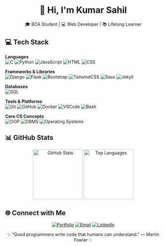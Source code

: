 <h1 align="center">👋 Hi, I'm Kumar Sahil</h1>

<p align="center">
  🎓 BCA Student | 💻 Web Developer | 📚 Lifelong Learner  
</p>


## 💻 Tech Stack  

**Languages**  
![C](https://img.shields.io/badge/C-00599C?style=flat&logo=c&logoColor=white)
![Python](https://img.shields.io/badge/Python-3670A0?style=flat&logo=python&logoColor=white)
![JavaScript](https://img.shields.io/badge/JavaScript-F7DF1E?style=flat&logo=javascript&logoColor=black)
![HTML](https://img.shields.io/badge/HTML-E34F26?style=flat&logo=html5&logoColor=white)
![CSS](https://img.shields.io/badge/CSS-1572B6?style=flat&logo=css3&logoColor=white)

**Frameworks & Libraries**  
![Django](https://img.shields.io/badge/Django-092E20?style=flat&logo=django&logoColor=white)
![Flask](https://img.shields.io/badge/Flask-000000?style=flat&logo=flask&logoColor=white)
![Bootstrap](https://img.shields.io/badge/Bootstrap-563D7C?style=flat&logo=bootstrap&logoColor=white)
![TailwindCSS](https://img.shields.io/badge/TailwindCSS-38B2AC?style=flat&logo=tailwind-css&logoColor=white)
![Sass](https://img.shields.io/badge/Sass-CC6699?style=flat&logo=sass&logoColor=white)
![Jekyll](https://img.shields.io/badge/Jekyll-CC0000?style=flat&logo=jekyll&logoColor=white)

**Databases**  
![SQL](https://img.shields.io/badge/SQL-003B57?style=flat&logo=database&logoColor=white)

**Tools & Platforms**  
![Git](https://img.shields.io/badge/Git-F05032?style=flat&logo=git&logoColor=white)
![GitHub](https://img.shields.io/badge/GitHub-181717?style=flat&logo=github&logoColor=white)
![Docker](https://img.shields.io/badge/Docker-2496ED?style=flat&logo=docker&logoColor=white)
![VSCode](https://img.shields.io/badge/VSCode-007ACC?style=flat&logo=visual-studio-code&logoColor=white)
![Bash](https://img.shields.io/badge/Bash-4EAA25?style=flat&logo=gnubash&logoColor=white)

**Core CS Concepts**  
![OOP](https://img.shields.io/badge/OOP-3670A0?style=flat&logo=python&logoColor=white)
![DBMS](https://img.shields.io/badge/DBMS-4479A1?style=flat&logo=databricks&logoColor=white)
![Operating Systems](https://img.shields.io/badge/OS-0078D6?style=flat&logo=linux&logoColor=white)



## 📊 GitHub Stats  

<p align="center">
  <img src="https://github-readme-stats.vercel.app/api?username=krsahil8825&show_icons=true&theme=default" alt="GitHub Stats" height="160"/>
  <img src="https://github-readme-stats.vercel.app/api/top-langs/?username=krsahil8825&layout=compact&theme=default" alt="Top Languages" height="160"/>
</p>

## 🌐 Connect with Me  

<p align="center">
  <a href="https://krsahil8825.github.io"><img src="https://img.shields.io/badge/Portfolio-0A66C2?style=flat&logo=google-chrome&logoColor=white" alt="Portfolio"/></a>
  <a href="mailto:krsahil8825@gmail.com"><img src="https://img.shields.io/badge/Gmail-EA4335?style=flat&logo=gmail&logoColor=white" alt="Email"/></a>
  <a href="https://linkedin.com/in/krsahil8825"><img src="https://img.shields.io/badge/LinkedIn-0077B5?style=flat&logo=linkedin&logoColor=white" alt="LinkedIn"/></a>
</p>


<p align="center">✨ “Good programmers write code that humans can understand.” — Martin Fowler ✨</p>
